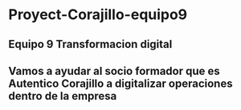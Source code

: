 # Proyect-Corajillo-equipo9
## Equipo 9 Transformacion digital
## Vamos a ayudar al socio formador que es Autentico Corajillo a digitalizar operaciones dentro de la empresa